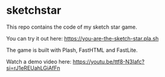 # sketchstar


<!-- WARNING: THIS FILE WAS AUTOGENERATED! DO NOT EDIT! -->

This repo contains the code of my sketch star game.

You can try it out here: https://you-are-the-sketch-star.pla.sh

The game is built with Plash, FastHTML and FastLite.

Watch a demo video here:
https://youtu.be/ttf8-N3Iafc?si=rJ1eREUahLGiAfFn
